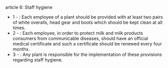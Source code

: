 article 6: Staff hygiene

<ul>
			<li>1 - : Each employee of a plant should be provided with at least two pairs of white overalls, head gear and boots which should be kept clean at all times.<ul>
			</ul></li>			<li>2 - : Each employee, in order to protect milk and milk products consumers from communicable diseases, should have an official medical certificate and such a certificate should be renewed every four months.<ul>
			</ul></li>			<li>3 - : Any plant is responsible for the implementation of these provisions regarding staff hygiene.<ul>
			</ul></li></ul>